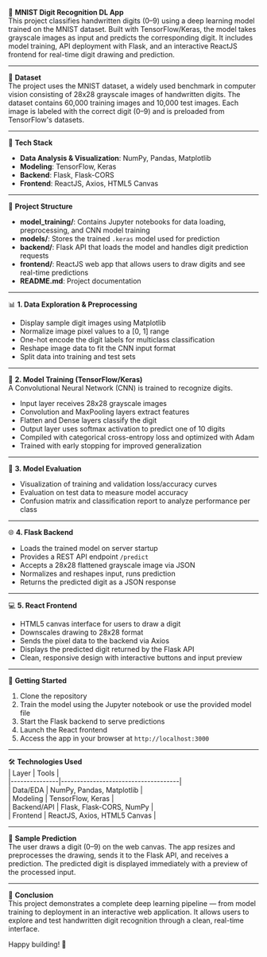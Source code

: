 🎨 **MNIST Digit Recognition DL App**  
This project classifies handwritten digits (0–9) using a deep learning model trained on the MNIST dataset. Built with TensorFlow/Keras, the model takes grayscale images as input and predicts the corresponding digit. It includes model training, API deployment with Flask, and an interactive ReactJS frontend for real-time digit drawing and prediction.

---

📂 **Dataset**  
The project uses the MNIST dataset, a widely used benchmark in computer vision consisting of 28x28 grayscale images of handwritten digits. The dataset contains 60,000 training images and 10,000 test images. Each image is labeled with the correct digit (0–9) and is preloaded from TensorFlow's datasets.

---

🔧 **Tech Stack**  
- **Data Analysis & Visualization**: NumPy, Pandas, Matplotlib  
- **Modeling**: TensorFlow, Keras  
- **Backend**: Flask, Flask-CORS  
- **Frontend**: ReactJS, Axios, HTML5 Canvas  

---

📁 **Project Structure**  
- **model_training/**: Contains Jupyter notebooks for data loading, preprocessing, and CNN model training  
- **models/**: Stores the trained `.keras` model used for prediction  
- **backend/**: Flask API that loads the model and handles digit prediction requests  
- **frontend/**: ReactJS web app that allows users to draw digits and see real-time predictions  
- **README.md**: Project documentation  

---

📊 **1. Data Exploration & Preprocessing**  
- Display sample digit images using Matplotlib  
- Normalize image pixel values to a [0, 1] range  
- One-hot encode the digit labels for multiclass classification  
- Reshape image data to fit the CNN input format  
- Split data into training and test sets  

---

🤖 **2. Model Training (TensorFlow/Keras)**  
A Convolutional Neural Network (CNN) is trained to recognize digits.  
- Input layer receives 28x28 grayscale images  
- Convolution and MaxPooling layers extract features  
- Flatten and Dense layers classify the digit  
- Output layer uses softmax activation to predict one of 10 digits  
- Compiled with categorical cross-entropy loss and optimized with Adam  
- Trained with early stopping for improved generalization  

---

🧪 **3. Model Evaluation**  
- Visualization of training and validation loss/accuracy curves  
- Evaluation on test data to measure model accuracy  
- Confusion matrix and classification report to analyze performance per class  

---

🌐 **4. Flask Backend**  
- Loads the trained model on server startup  
- Provides a REST API endpoint `/predict`  
- Accepts a 28x28 flattened grayscale image via JSON  
- Normalizes and reshapes input, runs prediction  
- Returns the predicted digit as a JSON response  

---

💻 **5. React Frontend**  
- HTML5 canvas interface for users to draw a digit  
- Downscales drawing to 28x28 format  
- Sends the pixel data to the backend via Axios  
- Displays the predicted digit returned by the Flask API  
- Clean, responsive design with interactive buttons and input preview  

---

🚀 **Getting Started**  
1. Clone the repository  
2. Train the model using the Jupyter notebook or use the provided model file  
3. Start the Flask backend to serve predictions  
4. Launch the React frontend  
5. Access the app in your browser at `http://localhost:3000`  

---

🛠 **Technologies Used**  
| Layer         | Tools                              |  
|---------------|-------------------------------------|  
| Data/EDA      | NumPy, Pandas, Matplotlib           |  
| Modeling      | TensorFlow, Keras                   |  
| Backend/API   | Flask, Flask-CORS, NumPy            |  
| Frontend      | ReactJS, Axios, HTML5 Canvas        |  

---

🧪 **Sample Prediction**  
The user draws a digit (0–9) on the web canvas. The app resizes and preprocesses the drawing, sends it to the Flask API, and receives a prediction. The predicted digit is displayed immediately with a preview of the processed input.

---

🎉 **Conclusion**  
This project demonstrates a complete deep learning pipeline — from model training to deployment in an interactive web application. It allows users to explore and test handwritten digit recognition through a clean, real-time interface.

Happy building! 🚀
